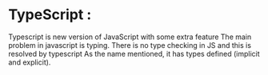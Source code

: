 # TypeScript : 


Typescript is new version of JavaScript with some extra feature
The main problem in javascript is typing. There is no type checking in JS and this is resolved by typescript 
As the name mentioned, it has types defined (implicit and explicit). 
